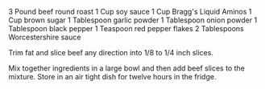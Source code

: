 3 Pound beef round roast
1 Cup soy sauce
1 Cup Bragg's Liquid Aminos
1 Cup brown sugar
1 Tablespoon garlic powder
1 Tablespoon onion powder
1 Tablespoon black pepper
1 Teaspoon red pepper flakes
2 Tablespoons Worcestershire sauce

Trim fat and slice beef any direction into 1/8 to 1/4 inch slices.

Mix together ingredients in a large bowl and then add beef slices to the mixture. Store in an air tight dish for twelve hours in the fridge.
